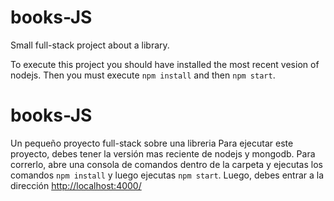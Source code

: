 # books-JS
Small full-stack project about a library.

To execute this project you should have installed the most recent vesion of nodejs.
Then you must execute ```npm install``` and then ```npm start```.

# books-JS
Un pequeño proyecto full-stack sobre una libreria
Para ejecutar este proyecto, debes tener la versión mas reciente de nodejs y mongodb.
Para correrlo, abre una consola de comandos dentro de la carpeta y ejecutas los comandos ```npm install``` y luego ejecutas ```npm start```. Luego, debes entrar a la dirección [http://localhost:4000/](http://localhost:4000/)
